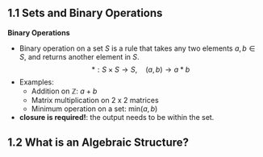 ## 1.1 Sets and Binary Operations
**Binary Operations**
- Binary operation on a set $S$ is a rule that takes any two elements $a, b \in S$, and returns another element in $S$.
$$* : S \times S \rightarrow S, \hspace{1em} (a,b) \rightarrow a * b$$
- Examples:
	- Addition on $\mathbb{Z}$: $a + b$
	- Matrix multiplication on 2 x 2 matrices
	- Minimum operation on a set: $\text{min}(a,b)$
- **closure is required!**: the output needs to be within the set.
## 1.2 What is an Algebraic Structure?

